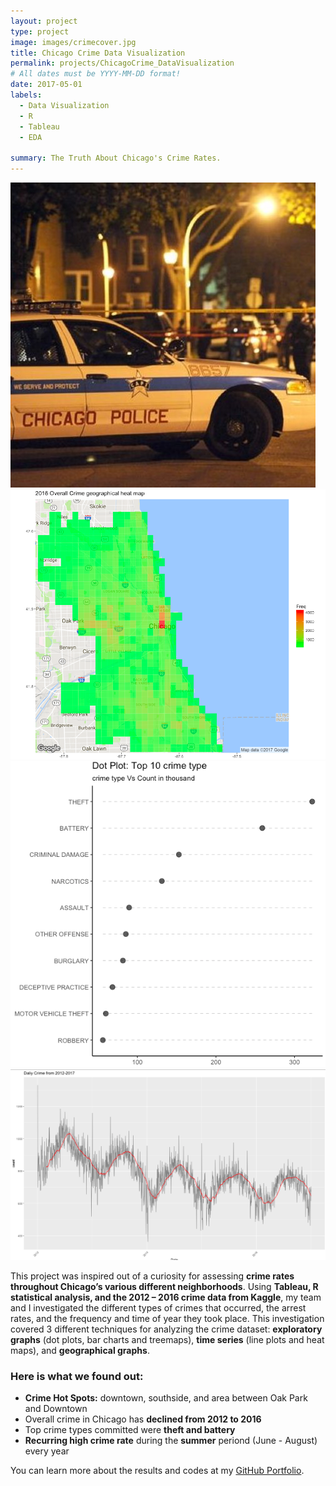 ```yaml
---
layout: project
type: project
image: images/crimecover.jpg
title: Chicago Crime Data Visualization
permalink: projects/ChicagoCrime_DataVisualization
# All dates must be YYYY-MM-DD format!
date: 2017-05-01
labels:
  - Data Visualization
  - R
  - Tableau
  - EDA
  
summary: The Truth About Chicago's Crime Rates.
---
```


<div class="ui small rounded images">
  <img class="ui image" src="../images/crimecover.jpg">
  <img class="ui image" src="../images/heatmap2.jpg">
  <img class="ui image" src="../images/top10.png">
  <img class="ui image" src="../images/Screen Shot 2017-05-28 at 2.14.08 PM.png">
</div>

This project was inspired out of a curiosity for assessing __crime rates throughout Chicago’s various different neighborhoods__. Using __Tableau, R statistical analysis, and the 2012 – 2016 crime data from Kaggle__, my team and I investigated the different types of crimes that occurred, the arrest rates, and the frequency and time of year they took place. This investigation covered 3 different techniques for analyzing the crime dataset: __exploratory graphs__ (dot plots, bar charts and treemaps), __time series__ (line plots and heat maps), and __geographical graphs__.


### Here is what we found out:

* __Crime Hot Spots:__ downtown, southside, and area between Oak Park and Downtown
* Overall crime in Chicago has __declined from 2012 to 2016__
* Top crime types committed were __theft and battery__
* __Recurring high crime rate__ during the __summer__ periond (June - August) every year



You can learn more about the results and codes at my [GitHub Portfolio](https://github.com/JasonWu1211/Portfolio/tree/master/Data%20Visualization%20-%20Chicago%20Crime%20%7C%20R).



